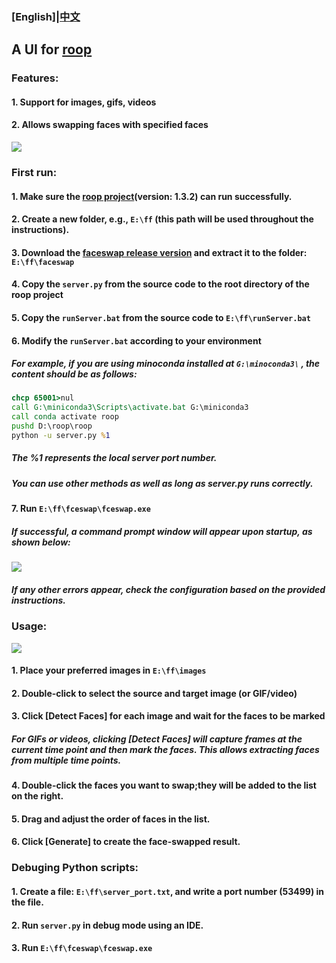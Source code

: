 ### [English]|[中文](README_zh.md)


## **A UI for [roop](https://github.com/s0md3v/roop)**

### **Features:**

#### 1. Support for images, gifs, videos

#### 2. Allows swapping faces with specified faces

![](https://github.com/vectorobject/faceswap/blob/main/readme_assets/main.png?raw=true)




### **First run:**




#### 1. Make sure the [roop project](https://github.com/s0md3v/roop)(version: 1.3.2) can run successfully.



#### 2. Create a new folder, e.g., `E:\ff` (this path will be used throughout the instructions).



#### 3. Download the [faceswap release version](https://github.com/vectorobject/faceswap/releases) and extract it to the folder: `E:\ff\faceswap`



#### 4. Copy the `server.py` from the source code to the root directory of the roop project



#### 5. Copy the `runServer.bat` from the source code to `E:\ff\runServer.bat`



#### 6. Modify the `runServer.bat` according to your environment



##### For example, if you are using minoconda installed at `G:\minoconda3\` , the content should be as follows:



```bat
chcp 65001>nul
call G:\miniconda3\Scripts\activate.bat G:\miniconda3
call conda activate roop
pushd D:\roop\roop
python -u server.py %1
```


##### The %1 represents the local server port number.

##### You can use other methods as well as long as server.py runs correctly.



#### 7. Run `E:\ff\fceswap\fceswap.exe`



##### If successful, a command prompt window will appear upon startup, as shown below:



![](https://github.com/vectorobject/faceswap/blob/main/readme_assets/runserver.png?raw=true)



##### If any other errors appear, check the configuration based on the provided instructions.






### **Usage:**

![](https://github.com/vectorobject/faceswap/blob/main/readme_assets/demo.gif?raw=true)



#### 1. Place your preferred images in `E:\ff\images`


#### 2. Double-click to select the source and target image (or GIF/video)


#### 3. Click [Detect Faces] for each image and wait for the faces to be marked


##### For GIFs or videos, clicking [Detect Faces] will capture frames at the current time point and then mark the faces. This allows extracting faces from multiple time points.


#### 4. Double-click the faces you want to swap;they will be added to the list on the right.


#### 5. Drag and adjust the order of faces in the list.


#### 6. Click [Generate] to create the face-swapped result.





### **Debuging Python scripts:**



#### 1. Create a file: `E:\ff\server_port.txt`, and write a port number (53499) in the file.


#### 2. Run `server.py` in debug mode using an IDE.


#### 3. Run `E:\ff\fceswap\fceswap.exe`